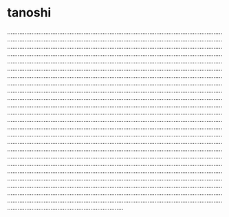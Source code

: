 # tanoshi
...................................................................................................................................................................................................................................................................................................................................................................................................................................................................................................................................................................................................................................................................................................................................................................................................................................................................................................................................................................................................................................................................................................................................................................................................................................................................................................................................................................................................................................................................................................................................................................................................................................................................................................................................................................................................................................................................................................................................................................................................................................................................................................................................................................................................................................................................................................................................................................................................................................................................................................................................................................................................................................................................................................................................................................................................................................................................................................................................................................................................................................................................................................................................................................